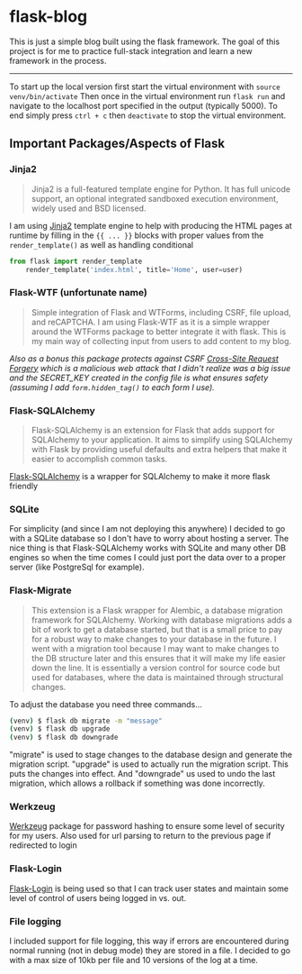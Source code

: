 # flask-blog
This is just a simple blog built using the flask framework. The goal of this project is for me to practice full-stack integration and learn a new framework in the process.

---
To start up the local version first start the virtual environment with ```source venv/bin/activate```
Then once in the virtual environment run ```flask run``` and navigate to the localhost port specified in the output (typically 5000).
To end simply press ```ctrl + c``` then ```deactivate``` to stop the virtual environment.

## Important Packages/Aspects of Flask

### Jinja2
> Jinja2 is a full-featured template engine for Python. It has full unicode support, an optional integrated sandboxed execution environment, widely used and BSD licensed.


I am using [Jinja2](http://jinja.pocoo.org/) template engine to help with producing the HTML pages at runtime by filling in the ```{{ ... }}``` blocks with proper values from the ```render_template()``` as well as handling conditional

```python
from flask import render_template
    render_template('index.html', title='Home', user=user)
```
### Flask-WTF (unfortunate name)
> Simple integration of Flask and WTForms, including CSRF, file upload, and reCAPTCHA.
I am using Flask-WTF as it is a simple wrapper around the WTForms package to better integrate it with flask. This is my main way of collecting input from users to add content to my blog.

*Also as a bonus this package protects against CSRF [Cross-Site Request Forgery](http://en.wikipedia.org/wiki/Cross-site_request_forgery) which is a malicious web attack that I didn't realize was a big issue and the SECRET_KEY created in the config file is what ensures safety (assuming I add ```form.hidden_tag()``` to each form I use).*

### Flask-SQLAlchemy
> Flask-SQLAlchemy is an extension for Flask that adds support for SQLAlchemy to your application. It aims to simplify using SQLAlchemy with Flask by providing useful defaults and extra helpers that make it easier to accomplish common tasks.

[Flask-SQLAlchemy](https://flask-sqlalchemy.palletsprojects.com/en/2.x/) is a wrapper for SQLAlchemy to make it more flask friendly

### SQLite
For simplicity (and since I am not deploying this anywhere) I decided to go with a SQLite database so I don't have to worry about hosting a server. The nice thing is that Flask-SQLAlchemy works with SQLite and many other DB engines so when the time comes I could just port the data over to a proper server (like PostgreSql for example).

### Flask-Migrate
> This extension is a Flask wrapper for Alembic, a database migration framework for SQLAlchemy. Working with database migrations adds a bit of work to get a database started, but that is a small price to pay for a robust way to make changes to your database in the future.
I went with a migration tool because I may want to make changes to the DB structure later and this ensures that it will make my life easier down the line. It is essentially a version control for source code but used for databases, where the data is maintained through structural changes.

To adjust the database you need three commands...
```bash
(venv) $ flask db migrate -m "message"
(venv) $ flask db upgrade
(venv) $ flask db downgrade
```
"migrate" is used to stage changes to the database design and generate the migration script. "upgrade" is used to actually run the migration script. This puts the changes into effect. And "downgrade" us used to undo the last migration, which allows a rollback if something was done incorrectly.


### Werkzeug

[Werkzeug](https://palletsprojects.com/p/werkzeug/) package for password hashing to ensure some level of security for my users. Also used for url parsing to return to the previous page if redirected to login

### Flask-Login

[Flask-Login](https://flask-login.readthedocs.io/en/latest/) is being used so that I can track user states and maintain some level of control of users being logged in vs. out.

### File logging

I included support for file logging, this way if errors are encountered during normal running (not in debug mode) they are stored in a file. I decided to go with a max size of 10kb per file and 10 versions of the log at a time.